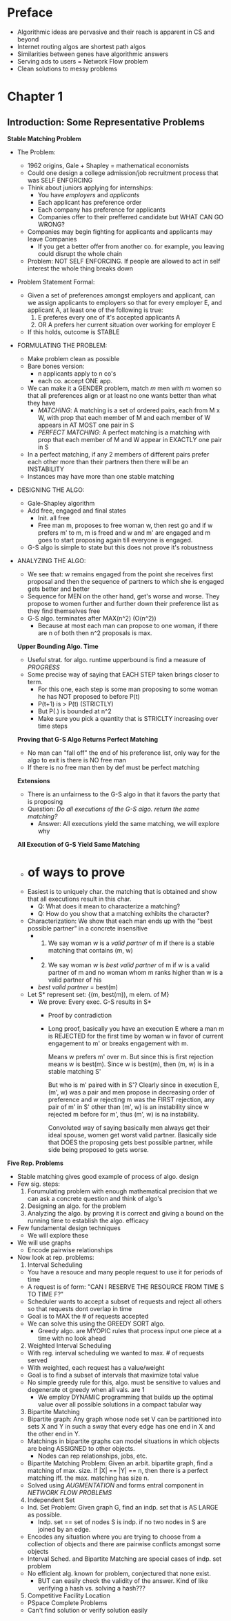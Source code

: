 # Preface
- Algorithmic ideas are pervasive and their reach is apparent in CS and beyond
- Internet routing algos are shortest path algos
- Similarities between genes have algorithmic answers
- Serving ads to users = Network Flow problem
- Clean solutions to messy problems

# Chapter 1
## Introduction: Some Representative Problems

**Stable Matching Problem**
- The Problem:
  - 1962 origins, Gale + Shapley = mathematical economists
  - Could one design a college admission/job recruitment process that was SELF ENFORCING
  - Think about juniors applying for internships:
    - You have *employers* and *applicants*
    - Each applicant has preference order
    - Each company has preference for applicants
    - Companies offer to their prefferred candidate but WHAT CAN GO WRONG?
  - Companies may begin fighting for applicants and applicants may leave Companies
    - If you get a better offer from another co. for example, you leaving could disrupt the whole chain
  - Problem: NOT SELF ENFORCING. If people are allowed to act in self interest the whole thing breaks down
- Problem Statement Formal:
  - Given a set of preferences amongst employers and applicant, can we assign applicants to employers so that for every employer E, and applicant A, at least one of the following is true:
    1. E preferes every one of it's accepted applicants A
    2. OR A prefers her current situation over working for employer E
  - If this holds, outcome is STABLE
- FORMULATING THE PROBLEM:
  - Make problem clean as possible
  - Bare bones version:
    - n applicants apply to n co's
    - each co. accept ONE app.
  - We can make it a GENDER problem, match *m* men with *m* women so that all preferences align or at least no one wants better than what they have
    - *MATCHING*: A matching is a set of ordered pairs, each from M x W, with prop that each member of M and each member of W appears in AT MOST one pair in S
    - *PERFECT MATCHING*: A perfect matching is a matching with prop that each member of M and W appear in EXACTLY one pair in S
  - In a perfect matching, if any 2 members of different pairs prefer each other more than their partners then there will be an INSTABILITY
  - Instances may have more than one stable matching
- DESIGNING THE ALGO:
  - Gale-Shapley algorithm
  - Add free, engaged and final states
    - Init. all free
    - Free man m, proposes to free woman w, then rest go and if w prefers m' to m, m is freed and w and m' are engaged and m goes to start proposing again till everyone is engaged.
  - G-S algo is simple to state but this does not prove it's robustness
- ANALYZING THE ALGO:
  - We see that: w remains engaged from the point she receives first proposal and then the sequence of partners to which she is engaged gets better and better
  - Sequence for MEN on the other hand, get's worse and worse. They propose to women further and further down their preference list as they find themselves free
  - G-S algo. terminates after MAX(n^2) (O(n^2))
    - Because at most each man can propose to one woman, if there are n of both then n^2 proposals is max.

  **Upper Bounding Algo. Time**
  - Useful strat. for algo. runtime upperbound is find a measure of *PROGRESS*
  - Some precise way of saying that EACH STEP taken brings closer to term.
    - For this one, each step is some man proposing to some woman he has NOT proposed to before P(t)
    - P(t+1) is > P(t) (STRICTLY)
    - But P(.) is bounded at n^2
    - Make sure you pick a quantity that is STRICLTY increasing over time steps

  **Proving that G-S Algo Returns Perfect Matching**
  - No man can "fall off" the end of his preference list, only way for the algo to exit is there is NO free man
  - If there is no free man then by def must be perfect matching

  **Extensions**
  - There is an unfairness to the G-S algo in that it favors the party that is proposing
  - Question: *Do all executions of the G-S algo. return the same matching?*
    - Answer: All executions yield the same matching, we will explore why

  **All Execution of G-S Yield Same Matching**
  - # of ways to prove
  - Easiest is to uniquely char. the matching that is obtained and show that all executions result in this char.
    - Q: What does it mean to characterize a matching?
    - Q: How do you show that a matching exhibits the character?
  - Characterization: We show that each man ends up with the "best possible partner" in a concrete insensitive  
    - 1. We say woman *w* is a *valid partner* of m if there is a stable matching that contains (m, w)
    - 2. We say woman *w* is *best valid partner* of m if w is a valid partner of m and no woman whom m ranks higher than w is a valid partner of his
    - *best valid partner* = best(m)
  - Let S* represent set: {(m, best(m)), m elem. of M}
    - We prove: Every exec. G-S results in S*
      - Proof by contradiction
      - Long proof, basically you have an execution E where a man m is REJECTED for the first time by woman w in favor of current engagement to m' or breaks engagement with m.

        Means w prefers m' over m. But since this is first rejection means w is best(m). Since w is best(m), then (m, w) is in a stable matching S'

        But who is m' paired with in S'? Clearly since in execution E, (m', w) was a pair and men propose in decreasing order of preference and w rejecting m was the FIRST rejection, any pair of m' in S' other than (m', w) is an instability since w rejected m before for m', thus (m', w) is na instability.

        Convoluted way of saying basically men always get their ideal spouse, women get worst valid partner. Basically side that DOES the proposing gets best possible partner, while side being proposed to gets worse.

**Five Rep. Problems**
- Stable matching gives good example of process of algo. design
- Few sig. steps:
  1. Forumulating problem with enough mathematical precision that we can ask a concrete question and think of algo's
  2. Designing an algo. for the problem
  3. Analyzing the algo. by proving it is correct and giving a bound on the running time to establish the algo. efficacy
- Few fundamental design techniques
  - We will explore these
- We will use graphs
  - Encode pairwise relationships
- Now look at rep. problems:
  1. Interval Scheduling
    - You have a resouce and many people request to use it for periods of time
    - A request is of form: "CAN I RESERVE THE RESOURCE FROM TIME S TO TIME F?"
    - Scheduler wants to accept a subset of requests and reject all others so that requests dont overlap in time
    - Goal is to MAX the # of requests accepted
    - We can solve this using the GREEDY SORT algo.
      - Greedy algo. are MYOPIC rules that process input one piece at a time with no look ahead
  2. Weighted Interval Scheduling
    - With reg. interval scheduling we wanted to max. # of requests served
    - With weighted, each request has a value/weight
    - Goal is to find a subset of intervals that maximize total value
    - No simple greedy rule for this, algo. must be sensitive to values and degenerate ot greedy when all vals. are 1
      - We employ DYNAMIC programming that builds up the optimal value over all possible solutions in a compact tabular way
  3. Bipartite Matching
    - Bipartite graph: Any graph whose node set V can be partitioned into sets X and Y in such a sway that every edge has one end in X and the other end in Y.
    - Matchings in bipartite graphs can model situations in which objects are being ASSIGNED to other objects.
      - Nodes can rep relationships, jobs, etc.
    - Bipartite Matching Problem: Given an arbit. bipartite graph, find a matching of max. size. If |X| == |Y| == n, then there is a perfect matching iff. the max. matching has size n.
    - Solved using *AUGMENTATION* and forms entral component in *NETWORK FLOW PROBLEMS*
  4. Independent Set
    - Ind. Set Problem: Given graph G, find an indp. set that is AS LARGE as possible.
      - Indp. set == set of nodes S is indp. if no two nodes in S are joined by an edge.
    - Encodes any situation where you are trying to choose from a collection of objects and there are pairwise conflicts amongst some objects
    - Interval Sched. and Bipartite Matching are special cases of indp. set problem
    - No efficient alg. known for problem, conjectured that none exist.
      - BUT can easily check the validity of the answer. Kind of like verifying a hash vs. solving a hash???
  5. Competitive Facility Location
    - PSpace Complete Problems
    - Can't find solution or verify solution easily
